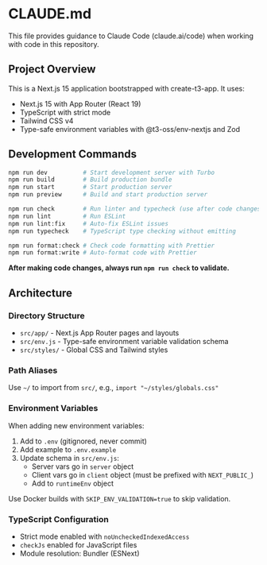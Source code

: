 # CLAUDE.md

This file provides guidance to Claude Code (claude.ai/code) when working with code in this repository.

## Project Overview

This is a Next.js 15 application bootstrapped with create-t3-app. It uses:
- Next.js 15 with App Router (React 19)
- TypeScript with strict mode
- Tailwind CSS v4
- Type-safe environment variables with @t3-oss/env-nextjs and Zod

## Development Commands

```bash
npm run dev          # Start development server with Turbo
npm run build        # Build production bundle
npm run start        # Start production server
npm run preview      # Build and start production server

npm run check        # Run linter and typecheck (use after code changes)
npm run lint         # Run ESLint
npm run lint:fix     # Auto-fix ESLint issues
npm run typecheck    # TypeScript type checking without emitting

npm run format:check # Check code formatting with Prettier
npm run format:write # Auto-format code with Prettier
```

**After making code changes, always run `npm run check` to validate.**

## Architecture

### Directory Structure
- `src/app/` - Next.js App Router pages and layouts
- `src/env.js` - Type-safe environment variable validation schema
- `src/styles/` - Global CSS and Tailwind styles

### Path Aliases
Use `~/` to import from `src/`, e.g., `import "~/styles/globals.css"`

### Environment Variables
When adding new environment variables:
1. Add to `.env` (gitignored, never commit)
2. Add example to `.env.example`
3. Update schema in `src/env.js`:
   - Server vars go in `server` object
   - Client vars go in `client` object (must be prefixed with `NEXT_PUBLIC_`)
   - Add to `runtimeEnv` object

Use Docker builds with `SKIP_ENV_VALIDATION=true` to skip validation.

### TypeScript Configuration
- Strict mode enabled with `noUncheckedIndexedAccess`
- `checkJs` enabled for JavaScript files
- Module resolution: Bundler (ESNext)